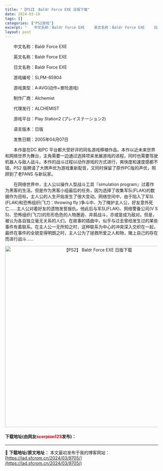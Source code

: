 ```yaml
---
title: "【PS2】 Baldr Force EXE 日版下载"
date: 2024-03-19
tags: []
categories: ["PS2游戏"]
excerpt: "　　中文名称：Baldr Force EXE 　　英文名称：Baldr Force EXE 　　日文名称：Baldr Force EXE 　　游戏编号：SLPM-65904 　　游戏类型：A&middot;AVG(动作+冒险游戏) 　　制作厂商：Alchemist 　　代理发行：ALCHEMIST &hellip;"
layout: post
---
```


 <p>　　中文名称：Baldr Force EXE</p> <p>　　英文名称：Baldr Force EXE</p> <p>　　日文名称：Baldr Force EXE</p> <p>　　游戏编号：SLPM-65904</p> <p>　　游戏类型：A&middot;AVG(动作+冒险游戏)</p> <p>　　制作厂商：Alchemist</p> <p>　　代理发行：ALCHEMIST</p> <p>　　游戏平台：Play Station2 (プレイステーション2)</p> <p>　　语言版本：日版</p> <p>　　发售日期：2005年04月07日</p> <p>　　本作是在DC 和PC 平台都大受好评的同名游戏移植作品。本作以近未来世界和网络世界为舞台，主角需要一边通过选择项来发展游戏的进程，同时也需要驾驶机器人与敌人战斗。本作的战斗过程以动作游戏的方式进行，爽快度和速度感都不错。PS2 版聘请了大牌声优为游戏重新配音，又同时保留了原作PC版的声优，照顾到了老FANS 与新玩家。</p> <p>　　在网络世界中，主人公以操作人型战斗工具『simulation program』过着作为黑客的生活。但是作为黑客小组最后的任务，因为选择了收集军队(FLAK)的数据作为目标，主人公的人生开始发生了很大变动。网络空间中，由于陷入了军队(FLAK)和恐怖组织(飞刀：throwing fly )争斗中、为了掩护主人公，好友意外死亡&hellip;&hellip;主人公对着好友的遗物发誓报仇。他此后与军队(FLAK)、网络警备公司(V S S)、恐怖组织(飞刀)的形形色色的人物邂逅、并肩战斗，亦或是成为敌对。但是，被认为各自独立毫无关系的人们，在故事的插曲中，似乎与过去曾经发生过的某些事件有着联系。在主人公一无所知之时，这种联系为中心的冲突深入交织在一起，最终在事件的全貌变得明朗之时，主人公为了拯救所爱之人和物，赌上自己的存在而进行战斗&hellip;&hellip;</p> <p align="center"><img align="" border="0" src="https://lad.sfcrom.cn/wp-content/uploads/2024/03/20240319_65f9975878870.jpg" width="597" alt="【PS2】 Baldr Force EXE 日版下载" /></p> <p><h4>下载地址(由网友<font color="red">scorpion123</font>发布)：</h4></p> 

---
📖 **下载地址/原文地址：** 本文最初发布于我的博客网站：[https://lad.sfcrom.cn/2024/03/9705/](https://lad.sfcrom.cn/2024/03/9705/)
